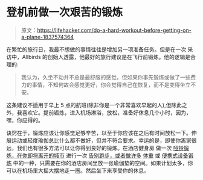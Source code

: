 # 登机前做一次艰苦的锻炼

> 原文：<https://lifehacker.com/do-a-hard-workout-before-getting-on-a-plane-1837574364>

在繁忙的旅行日，我最不想做的事情往往是增加另一项准备任务。但是在一次 采访中，Allbirds 的创始人透露，他最好的旅行建议是在飞行前锻炼。他的逻辑是合理的:

> 我认为，久坐不动并不总是最舒服的感觉，但如果你事先锻炼或做了一些费力的事情，不知何故会感觉更好，你会觉得自己在恢复，而不是变得坐立不安。



这条建议不适用于早上 5 点的航班(除非你是一个非常喜欢早起的人),但除此之外，我喜欢它。提前锻炼，进入机场淋浴，放松，准备好休息几个小时，因为，嘿，你应得的。

诀窍在于，锻炼应该让你感觉足够辛苦，以至于你应该在之后有时间放松一下。伸展运动或轻度瑜伽总比什么都不做好，但并不符合要求。幸运的是，即使你离家很远，我们也有很多方法可以让你得到良好的锻炼。在酒店健身房 做一次 [哑铃锻炼，在你即将离开的城市](https://vitals.lifehacker.com/how-to-get-a-good-workout-in-a-crappy-hotel-gym-1830405477) 进行一次 [告别跑步，或者做许多](https://lifehacker.com/the-beginners-guide-to-safe-urban-running-1727699007) [体重](https://vitals.lifehacker.com/work-every-muscle-with-this-bodyweight-exercise-chart-1830653250) 或 [便携式设备锻炼](https://vitals.lifehacker.com/use-resistance-bands-for-travel-friendly-workouts-1758183618) 中的一种，只需要在你的酒店房间里放一张瑜伽垫的空间。如果计划太多，你可以在机场里大摇大摆地走一圈。然后坐下来享受你的休息。